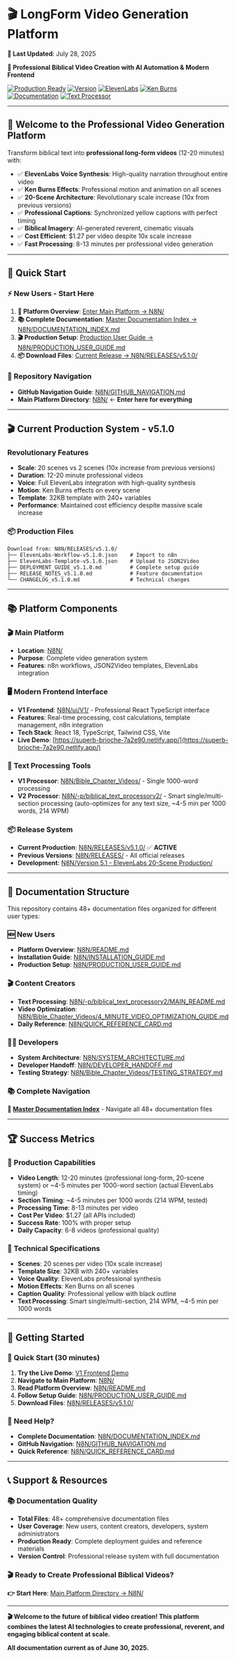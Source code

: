 # 🎬 **LongForm Video Generation Platform**

**🔄 Last Updated**: July 28, 2025

**🎯 Professional Biblical Video Creation with AI Automation & Modern Frontend**

[![Production Ready](https://img.shields.io/badge/Production-Ready-brightgreen)](N8N/RELEASES/v5.1.0/)
[![Version](https://img.shields.io/badge/Version-v5.1.0-blue)](N8N/RELEASES/v5.1.0/RELEASE_NOTES_v5.1.0.md)
[![ElevenLabs](https://img.shields.io/badge/ElevenLabs-Integrated-purple)](N8N/RELEASES/v5.1.0/DEPLOYMENT_GUIDE_v5.1.0.md)
[![Ken Burns](https://img.shields.io/badge/Ken%20Burns-Effects-orange)](N8N/RELEASES/v5.1.0/RELEASE_NOTES_v5.1.0.md)
[![Documentation](https://img.shields.io/badge/Docs-Complete-green)](N8N/DOCUMENTATION_INDEX.md)
[![Text Processor](https://img.shields.io/badge/Smart%20Text%20Processor-v2.0-cyan)](N8N/-p/biblical_text_processorv2/)

---

## 🚀 **Welcome to the Professional Video Generation Platform**

Transform biblical text into **professional long-form videos** (12-20 minutes) with:

- ✅ **ElevenLabs Voice Synthesis**: High-quality narration throughout entire video
- ✅ **Ken Burns Effects**: Professional motion and animation on all scenes  
- ✅ **20-Scene Architecture**: Revolutionary scale increase (10x from previous versions)
- ✅ **Professional Captions**: Synchronized yellow captions with perfect timing
- ✅ **Biblical Imagery**: AI-generated reverent, cinematic visuals
- ✅ **Cost Efficient**: $1.27 per video despite 10x scale increase
- ✅ **Fast Processing**: 8-13 minutes per professional video generation

---

## 🎯 **Quick Start**

### **⚡ New Users - Start Here**
1. **📖 Platform Overview**: [Enter Main Platform → N8N/](N8N/)
2. **📚 Complete Documentation**: [Master Documentation Index → N8N/DOCUMENTATION_INDEX.md](N8N/DOCUMENTATION_INDEX.md)
3. **🎬 Production Setup**: [Production User Guide → N8N/PRODUCTION_USER_GUIDE.md](N8N/PRODUCTION_USER_GUIDE.md)
4. **📦 Download Files**: [Current Release → N8N/RELEASES/v5.1.0/](N8N/RELEASES/v5.1.0/)

### **🧭 Repository Navigation**
- **GitHub Navigation Guide**: [N8N/GITHUB_NAVIGATION.md](N8N/GITHUB_NAVIGATION.md)
- **Main Platform Directory**: [N8N/](N8N/) ← **Enter here for everything**

---

## 🎬 **Current Production System - v5.1.0**

### **Revolutionary Features**
- **Scale**: 20 scenes vs 2 scenes (10x increase from previous versions)
- **Duration**: 12-20 minute professional videos
- **Voice**: Full ElevenLabs integration with high-quality synthesis
- **Motion**: Ken Burns effects on every scene
- **Template**: 32KB template with 240+ variables
- **Performance**: Maintained cost efficiency despite massive scale increase

### **📦 Production Files**
```
Download from: N8N/RELEASES/v5.1.0/
├── ElevenLabs-Workflow-v5.1.0.json    # Import to n8n
├── ElevenLabs-Template-v5.1.0.json    # Upload to JSON2Video
├── DEPLOYMENT_GUIDE_v5.1.0.md         # Complete setup guide
├── RELEASE_NOTES_v5.1.0.md            # Feature documentation
└── CHANGELOG_v5.1.0.md                # Technical changes
```

---

## 📚 **Platform Components**

### **🎬 Main Platform**
- **Location**: [N8N/](N8N/)
- **Purpose**: Complete video generation system
- **Features**: n8n workflows, JSON2Video templates, ElevenLabs integration

### **🖥️ Modern Frontend Interface**
- **V1 Frontend**: [N8N/ui/V1/](N8N/ui/V1/) - Professional React TypeScript interface
- **Features**: Real-time processing, cost calculations, template management, n8n integration
- **Tech Stack**: React 18, TypeScript, Tailwind CSS, Vite
- **Live Demo**: [https://superb-brioche-7a2e90.netlify.app/](https://superb-brioche-7a2e90.netlify.app/)

### **📝 Text Processing Tools**
- **V1 Processor**: [N8N/Bible_Chapter_Videos/](N8N/Bible_Chapter_Videos/) - Single 1000-word processing
- **V2 Processor**: [N8N/-p/biblical_text_processorv2/](N8N/-p/biblical_text_processorv2/) - Smart single/multi-section processing (auto-optimizes for any text size, ~4-5 min per 1000 words, 214 WPM)

### **📦 Release System**
- **Current Production**: [N8N/RELEASES/v5.1.0/](N8N/RELEASES/v5.1.0/) ✅ **ACTIVE**
- **Previous Versions**: [N8N/RELEASES/](N8N/RELEASES/) - All official releases
- **Development**: [N8N/Version 5.1 - ElevenLabs 20-Scene Production/](N8N/Version%205.1%20-%20ElevenLabs%2020-Scene%20Production/)

---

## 📖 **Documentation Structure**

This repository contains 48+ documentation files organized for different user types:

### **🆕 New Users**
- **Platform Overview**: [N8N/README.md](N8N/README.md)
- **Installation Guide**: [N8N/INSTALLATION_GUIDE.md](N8N/INSTALLATION_GUIDE.md)
- **Production Setup**: [N8N/PRODUCTION_USER_GUIDE.md](N8N/PRODUCTION_USER_GUIDE.md)

### **🎬 Content Creators**
- **Text Processing**: [N8N/-p/biblical_text_processorv2/MAIN_README.md](N8N/-p/biblical_text_processorv2/MAIN_README.md)
- **Video Optimization**: [N8N/Bible_Chapter_Videos/4_MINUTE_VIDEO_OPTIMIZATION_GUIDE.md](N8N/Bible_Chapter_Videos/4_MINUTE_VIDEO_OPTIMIZATION_GUIDE.md)
- **Daily Reference**: [N8N/QUICK_REFERENCE_CARD.md](N8N/QUICK_REFERENCE_CARD.md)

### **👨‍💻 Developers**
- **System Architecture**: [N8N/SYSTEM_ARCHITECTURE.md](N8N/SYSTEM_ARCHITECTURE.md)
- **Developer Handoff**: [N8N/DEVELOPER_HANDOFF.md](N8N/DEVELOPER_HANDOFF.md)
- **Testing Strategy**: [N8N/Bible_Chapter_Videos/TESTING_STRATEGY.md](N8N/Bible_Chapter_Videos/TESTING_STRATEGY.md)

### **📚 Complete Navigation**
**📖 [Master Documentation Index](N8N/DOCUMENTATION_INDEX.md)** - Navigate all 48+ documentation files

---

## 🏆 **Success Metrics**

### **🎯 Production Capabilities**
- **Video Length**: 12-20 minutes (professional long-form, 20-scene system) or ~4-5 minutes per 1000-word section (actual ElevenLabs timing)
- **Section Timing**: ~4-5 minutes per 1000 words (214 WPM, tested)
- **Processing Time**: 8-13 minutes per video
- **Cost Per Video**: $1.27 (all APIs included)
- **Success Rate**: 100% with proper setup
- **Daily Capacity**: 6-8 videos (professional quality)

### **🔧 Technical Specifications**
- **Scenes**: 20 scenes per video (10x scale increase)
- **Template Size**: 32KB with 240+ variables
- **Voice Quality**: ElevenLabs professional synthesis
- **Motion Effects**: Ken Burns on all scenes
- **Caption Quality**: Professional yellow with black outline
- **Text Processing**: Smart single/multi-section, 214 WPM, ~4-5 min per 1000 words

---

## 🚀 **Getting Started**

### **🎯 Quick Start (30 minutes)**
1. **Try the Live Demo**: [V1 Frontend Demo](https://superb-brioche-7a2e90.netlify.app/)
2. **Navigate to Main Platform**: [N8N/](N8N/)
3. **Read Platform Overview**: [N8N/README.md](N8N/README.md)
4. **Follow Setup Guide**: [N8N/PRODUCTION_USER_GUIDE.md](N8N/PRODUCTION_USER_GUIDE.md)
5. **Download Files**: [N8N/RELEASES/v5.1.0/](N8N/RELEASES/v5.1.0/)

### **📖 Need Help?**
- **Complete Documentation**: [N8N/DOCUMENTATION_INDEX.md](N8N/DOCUMENTATION_INDEX.md)
- **GitHub Navigation**: [N8N/GITHUB_NAVIGATION.md](N8N/GITHUB_NAVIGATION.md)
- **Quick Reference**: [N8N/QUICK_REFERENCE_CARD.md](N8N/QUICK_REFERENCE_CARD.md)

---

## 📞 **Support & Resources**

### **📚 Documentation Quality**
- **Total Files**: 48+ comprehensive documentation files
- **User Coverage**: New users, content creators, developers, system administrators
- **Production Ready**: Complete deployment guides and reference materials
- **Version Control**: Professional release system with full documentation

### **🎬 Ready to Create Professional Biblical Videos?**
**👉 Start Here**: [Main Platform Directory → N8N/](N8N/)

---

**🎬 Welcome to the future of biblical video creation! This platform combines the latest AI technologies to create professional, reverent, and engaging biblical content at scale.**

**All documentation current as of June 30, 2025.** 